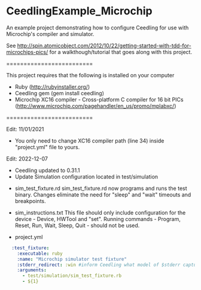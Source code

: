 CeedlingExample_Microchip
=========================

An example project demonstrating how to configure Ceedling for use with Microchip's compiler and simulator.

See http://spin.atomicobject.com/2012/10/22/getting-started-with-tdd-for-microchips-pics/ for a walkthough/tutorial that goes along with this project.

=========================

This project requires that the following is installed on your computer
* Ruby (http://rubyinstaller.org/)
* Ceedling gem (gem install ceedling)
* Microchip XC16 compiler - Cross-platform C compiler for 16 bit PICs (http://www.microchip.com/pagehandler/en_us/promo/mplabxc/)

=========================

Edit: 11/01/2021

* You only need to change XC16 compiler path (line 34) inside "project.yml" file to yours. 

Edit: 2022-12-07

* Ceedling updated to 0.31.1
* Update Simulation configuration located in test/simulation

- sim_test_fixture.rd
sim_test_fixture.rd now programs and runs the test binary.
Changes eliminate the need for "sleep" and "wait" timeouts and breakpoints.

- sim_instructions.txt
This file should only include configuration for the device - Device, HWTool and "set".
Running commands - Program, Reset, Run, Wait, Sleep, Quit - should not be used.

- project.yml

```yaml
  :test_fixture:
    :executable: ruby
    :name: "Microchip simulator test fixture"
    :stderr_redirect: :win #inform Ceedling what model of $stderr capture to use
    :arguments:
      - test/simulation/sim_test_fixture.rb
      - ${1}
```

